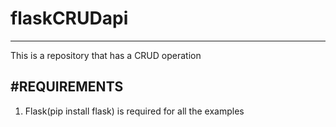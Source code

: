 # flaskCRUDapi
---------
This is a repository that has a CRUD operation

#REQUIREMENTS
-----
1. Flask(pip install flask) is required for all the examples
